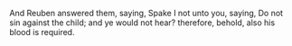And Reuben answered them, saying, Spake I not unto you, saying, Do not sin against the child; and ye would not hear? therefore, behold, also his blood is required.
